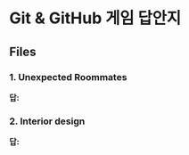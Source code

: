 # Git & GitHub 게임 답안지

## Files

### 1. Unexpected Roommates

**답:**

### 2. Interior design

**답:**